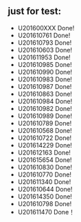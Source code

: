 ## just for test:
- U201600XXX Done!
- U201610761 Done!
- U201610793 Done!
- U201610603 Done!
- U201611953 Done!
- U201610985 Done!
- U201610990 Done!
- U201610983 Done!
- U201610987 Done!
- U201610863 Done!
- U201610984 Done!
- U201610982 Done!
- U201610989 Done!
- U201610789 Done!
- U201610568 Done!
- U201610722 Done!
- U201614229 Done!
- U201612163 Done!
- U201615654 Done!
- U201610830 Done!
- U201610770 Done!
- U201611340 Done!
- U201610644 Done!
- U201614350 Done!
- U201610798 Done!
- U201611470 Done！